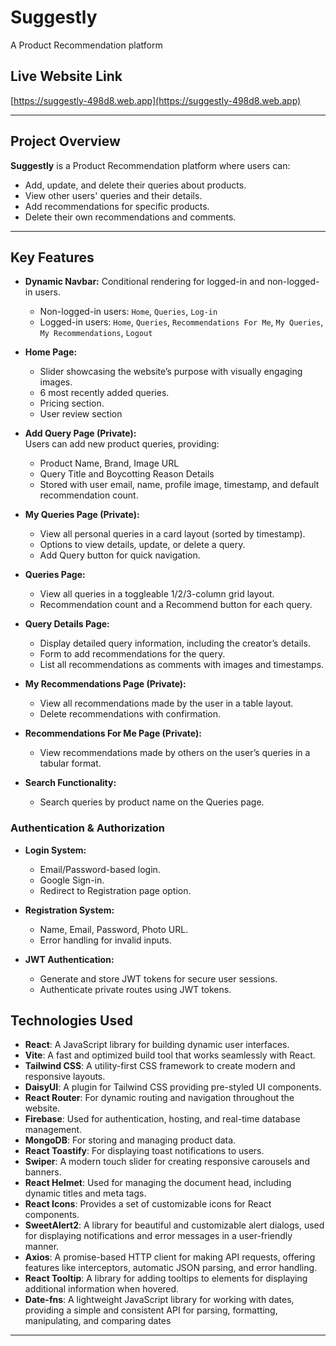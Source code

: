 # Suggestly

A Product Recommendation platform

## Live Website Link

[https://suggestly-498d8.web.app](https://suggestly-498d8.web.app)

---

## Project Overview

**Suggestly** is a Product Recommendation platform where users can:

- Add, update, and delete their queries about products.
- View other users' queries and their details.
- Add recommendations for specific products.
- Delete their own recommendations and comments.

---

## Key Features

- **Dynamic Navbar:** Conditional rendering for logged-in and non-logged-in users.

  - Non-logged-in users: `Home`, `Queries`, `Log-in`
  - Logged-in users: `Home`, `Queries`, `Recommendations For Me`, `My Queries`, `My Recommendations`, `Logout`

- **Home Page:**

  - Slider showcasing the website’s purpose with visually engaging images.
  - 6 most recently added queries.
  - Pricing section.
  - User review section

- **Add Query Page (Private):**  
  Users can add new product queries, providing:

  - Product Name, Brand, Image URL
  - Query Title and Boycotting Reason Details
  - Stored with user email, name, profile image, timestamp, and default recommendation count.

- **My Queries Page (Private):**

  - View all personal queries in a card layout (sorted by timestamp).
  - Options to view details, update, or delete a query.
  - Add Query button for quick navigation.

- **Queries Page:**

  - View all queries in a toggleable 1/2/3-column grid layout.
  - Recommendation count and a Recommend button for each query.

- **Query Details Page:**

  - Display detailed query information, including the creator’s details.
  - Form to add recommendations for the query.
  - List all recommendations as comments with images and timestamps.

- **My Recommendations Page (Private):**

  - View all recommendations made by the user in a table layout.
  - Delete recommendations with confirmation.

- **Recommendations For Me Page (Private):**

  - View recommendations made by others on the user’s queries in a tabular format.

- **Search Functionality:**
  - Search queries by product name on the Queries page.

### Authentication & Authorization

- **Login System:**

  - Email/Password-based login.
  - Google Sign-in.
  - Redirect to Registration page option.

- **Registration System:**

  - Name, Email, Password, Photo URL.
  - Error handling for invalid inputs.

- **JWT Authentication:**
  - Generate and store JWT tokens for secure user sessions.
  - Authenticate private routes using JWT tokens.

## Technologies Used

- **React**: A JavaScript library for building dynamic user interfaces.
- **Vite**: A fast and optimized build tool that works seamlessly with React.
- **Tailwind CSS**: A utility-first CSS framework to create modern and responsive layouts.
- **DaisyUI**: A plugin for Tailwind CSS providing pre-styled UI components.
- **React Router**: For dynamic routing and navigation throughout the website.
- **Firebase**: Used for authentication, hosting, and real-time database management.
- **MongoDB**: For storing and managing product data.
- **React Toastify**: For displaying toast notifications to users.
- **Swiper**: A modern touch slider for creating responsive carousels and banners.
- **React Helmet**: Used for managing the document head, including dynamic titles and meta tags.
- **React Icons**: Provides a set of customizable icons for React components.
- **SweetAlert2**: A library for beautiful and customizable alert dialogs, used for displaying notifications and error messages in a user-friendly manner.
- **Axios**: A promise-based HTTP client for making API requests, offering features like interceptors, automatic JSON parsing, and error handling.
- **React Tooltip**: A library for adding tooltips to elements for displaying additional information when hovered.
- **Date-fns**: A lightweight JavaScript library for working with dates, providing a simple and consistent API for parsing, formatting, manipulating, and comparing dates

---
